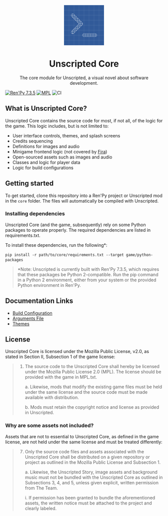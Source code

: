 <div align="center">
   <img src="core.png" width="128px" alt="Unscripted Core logo"/>
   <h1>Unscripted Core</h1>
   <p>The core module for Unscripted, a visual novel about software development.</p>
</div>

[![Ren'Py 7.3.5][renpy]](https://renpy.org)
[![MPL](https://img.shields.io/github/license/UnscriptedVN/core)](LICENSE.txt)
![CI](https://github.com/UnscriptedVN/core/workflows/CI/badge.svg?event=push)

## What is Unscripted Core?

Unscripted Core contains the source code for most, if not all, of the logic for the game. This logic includes, but is not limited to:

- User interface controls, themes, and splash screens
- Credits sequencing
- Definitions for images and audio
- Minigame frontend logic (not covered by [Fira](https://github.com/UnscriptedVN/fira))
- Open-sourced assets such as images and audio
- Classes and logic for player data
- Logic for build configurations

## Getting started

To get started, clone this repository into a Ren'Py project or Unscripted mod in the `core` folder. The files will automatically be compiled with Unscripted.

### Installing dependencies

Unscripted Core (and the game, subsequently) rely on some Python packages to operate properly. The required dependencies are listed in requirements.txt.

To install these dependencies, run the following\*:

```
pip install -r path/to/core/requirements.txt --target game/python-packages
```

> \*Note: Unscripted is currently built with Ren'Py 7.3.5, which requires that these packages be Python 2-compatible. Run the pip command in a Python 2 environment, either from your system or the provided Python environment in Ren'Py.

## Documentation Links

- [Build Configuration](docs/build.md)
- [Arguments File](docs/arguments.md)
- [Themes](docs/themes.md)

## License

Unscripted Core is licensed under the Mozilla Public License, v2.0, as stated in Section II, Subsection 1 of the game license:

> 1. The source code to the Unscripted Core shall hereby be licensed under the Mozilla Public License 2.0 (MPL). The license should be provided with the game in MPL.txt.
>
>    a. Likewise, mods that modify the existing game files must be held under the same license and the source code must be made available with distribution.
>
>    b. Mods must retain the copyright notice and license as provided in Unscripted.

### Why are some assets not included?

Assets that are not to essential to Unscripted Core, as defined in the game license, are not held under the same license and must be treated differently:

> 7. Only the source code files and assets associated with the Unscripted Core shall be distributed
>    on a given repository or project as outlined in the Mozilla Public License and Subsection 1.
>
>    a. Likewise, the Unscripted Story, image assets and background music must not be bundled
>    with the Unscripted Core as outlined in Subsections 3, 4, and 5, unless given explicit,
>    written permission from The Team.
>
>    i. If permission has been granted to bundle the aforementioned assets, the written
>    notice must be attached to the project and clearly labeled.

<!--Images-->

[renpy]: https://img.shields.io/badge/renpy-7.3.5-orange.svg
[license]: https://img.shields.io/badge/license-MPLv2-green.svg?logo=mozilla
